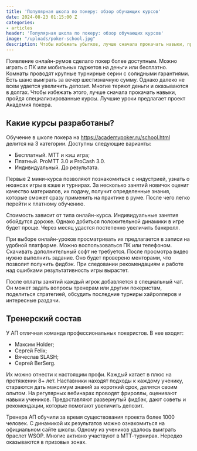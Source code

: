 ```yaml
---
title: 'Популярная школа по покеру: обзор обучающих курсов'
date: 2024-08-23 01:15:00 Z
categories:
- articles
header: 'Популярная школа по покеру: обзор обучающих курсов'
image: "/uploads/poker-school.jpg"
description: Чтобы избежать убытков, лучше сначала прокачать навыки, пройдя специализированные курсы. Лучшие уроки предлагает проект Академия покера.
---
```


<p>Появление онлайн-румов сделало покер более доступным. Можно играть с ПК или мобильных гаджетов на деньги или бесплатно. Комнаты проводят крупные турнирные серии с солидными гарантиями. Есть шанс выиграть за вечер шестизначную сумму. Однако далеко не всем удается увеличить депозит. Многие теряют деньги и оказываются в долгах. Чтобы избежать этого, лучше сначала прокачать навыки, пройдя специализированные курсы. Лучшие уроки предлагает проект Академия покера.</p>
<h2>Какие курсы разработаны?</h2>
<p>Обучение в школе покера на <a href="https://academypoker.ru/school.html">https://academypoker.ru/school.html</a> делится на 3 категории. Доступны следующие варианты:</p>
<ul>
<li>Бесплатный. МТТ и кэш игра;</li>
<li>Платный. ProMTT 3.0 и ProCash 3.0.</li>
<li>Индивидуальный. До результата.</li>
</ul>
<p>Первые 2 мини-курса позволяют познакомиться с индустрией, узнать о нюансах игры в кэше и турнирах. За несколько занятий новичок оценит качество материалов, их подачу, получит определенные знания, которые сможет сразу применить на практике в руме. После чего легко перейти к платному обучению.</p>
<p>Стоимость зависит от типа онлайн-курса. Индивидуальные занятия обойдутся дороже. Однако добиться положительной динамики в игре будет проще. Через месяц удастся постепенно увеличить банкролл.</p>
<p>При выборе онлайн-уроков просматривать их предлагается в записи на удобной платформе. Можно воспользоваться ПК или телефоном. Скачивать дополнительный софт не требуется. После просмотра видео нужно выполнить задание. Оно будет проверено менторами, что позволит получить фидбэк. При следовании рекомендациям и работе над ошибками результативность игры вырастет.</p>
<p>После оплаты занятий каждый игрок добавляется в специальный чат. Он может задать вопросы тренерам или другим покеристам, поделиться стратегией, обсудить последние турниры хайроллеров и интересные раздачи.</p>
<h2>Тренерский состав</h2>
<p>У АП отличная команда профессиональных покеристов. В нее входят:</p>
<ul>
<li>Максим Holder;</li>
<li>Сергей Felix;</li>
<li>Вячеслав SLASH;</li>
<li>Сергей BerSerg.</li>
</ul>
<p>Их можно отнести к настоящим профи. Каждый катает в плюс на протяжении 8+ лет. Наставники находят подходы к каждому ученику, стараются дать максимум знаний за короткий срок, делятся своим опытом. На регулярных вебинарах проводят фрироллы, оценивают навыки учеников. Предоставляют развернутый фидбэк, дают советы и рекомендации, которые помогают увеличить депозит.</p>
<p>Тренера АП обучили за время существования проекта более 1000 человек. С динамикой их результатов можно ознакомиться на официальном сайте школы. Одному из учеников удалось выиграть браслет WSOP. Многие активно участвуют в МТТ-турнирах. Нередко оказываются в призовых зонах.</p>
